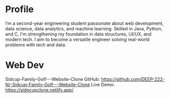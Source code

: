 # Profile
I’m a second-year engineering student passionate about web development, data science, data analytics, and machine learning. Skilled in Java, Python, and C, I'm strengthening my foundation in data structures, UI/UX, and modern tech. I aim to become a versatile engineer solving real-world problems with tech and data.


# Web Dev

Sidcup-Family-Golf---Website-Clone
GitHub: https://github.com/DEEP-222-N/-Sidcup-Family-Golf---Website-Clone
Live Demo: https://sidecupclone.netlify.app/

